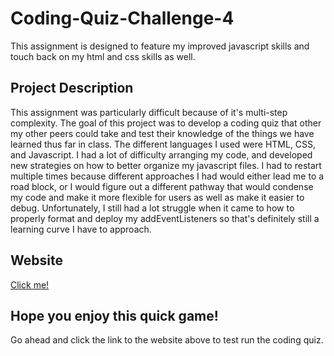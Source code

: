 # Coding-Quiz-Challenge-4
This assignment is designed to feature my improved javascript skills and touch back on my html and css skills as well. 

## Project Description
This assignment was particularly difficult because of it's multi-step complexity. The goal of this project was to develop a coding quiz that other my other peers could take and test their knowledge of the things we have learned thus far in class. The different languages I used were HTML, CSS, and Javascript. I had a lot of difficulty arranging my code, and developed new strategies on how to better organize my javascript files. I had to restart multiple times because different approaches I had would either lead me to a road block, or I would figure out a different pathway that would condense my code and make it more flexible for users as well as make it easier to debug. Unfortunately, I still had a lot struggle when it came to how to properly format and deploy my addEventListeners so that's definitely still a learning curve I have to approach. 

## Website 
<a href="https://leann-labra.github.io/Coding-Quiz-Challenge-4/">Click me!</a>

## Hope you enjoy this quick game!
Go ahead and click the link to the website above to test run the coding quiz.
